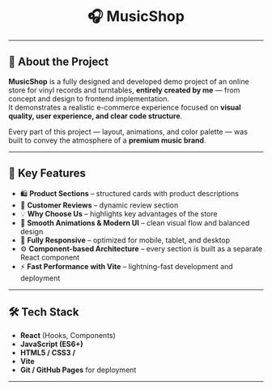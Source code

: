 <h1 align="center">🎧 MusicShop</h1>

---

## 🧠 About the Project

**MusicShop** is a fully designed and developed demo project of an online store for vinyl records and turntables, **entirely created by me** — from concept and design to frontend implementation.  
It demonstrates a realistic e-commerce experience focused on **visual quality, user experience, and clear code structure**.

Every part of this project — layout, animations, and color palette — was built to convey the atmosphere of a **premium music brand**.

---

## 🎨 Key Features

- 🛍️ **Product Sections** – structured cards with product descriptions  
- 💬 **Customer Reviews** – dynamic review section  
- 💡 **Why Choose Us** – highlights key advantages of the store  
- 🎵 **Smooth Animations & Modern UI** – clean visual flow and balanced design  
- 📱 **Fully Responsive** – optimized for mobile, tablet, and desktop  
- ⚙️ **Component-based Architecture** – every section is built as a separate React component  
- ⚡ **Fast Performance with Vite** – lightning-fast development and deployment

---

## 🛠️ Tech Stack

- **React** (Hooks, Components)
- **JavaScript (ES6+)**
- **HTML5 / CSS3 /**
- **Vite**
- **Git / GitHub Pages** for deployment

---


